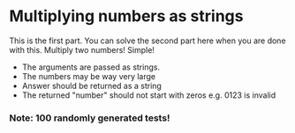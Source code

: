# Multiplying numbers as strings

This is the first part. You can solve the second part here when you are done with this. Multiply two numbers! Simple!

- The arguments are passed as strings.
- The numbers may be way very large
- Answer should be returned as a string
- The returned "number" should not start with zeros e.g. 0123 is invalid

### Note: 100 randomly generated tests!
